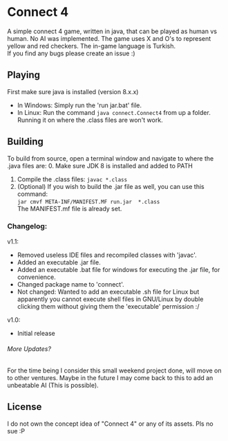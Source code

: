 # Connect 4
A simple connect 4 game, written in java, that can be played as human vs human. No AI was implemented. The game uses X and O's to represent  yellow and red checkers. The in-game language is Turkish.  
If you find any bugs please create an issue :)


## Playing
First make sure java is installed (version 8.x.x)
- In Windows: Simply run the 'run jar.bat' file.
- In Linux: Run the command ```java connect.Connect4``` from up a folder. Running it on where the .class files are won't work.  

## Building
To build from source, open a terminal window and navigate to where the .java files are:
0. Make sure JDK 8 is installed and added to PATH
1. Compile the .class files:
```javac *.class```  
2. (Optional) If you wish to build the .jar file as well, you can use this command:  
```jar cmvf META-INF/MANIFEST.MF run.jar  *.class```  
The MANIFEST.mf file is already set.


### Changelog:  
v1.1:
- Removed useless IDE files and recompiled classes with 'javac'.
- Added an executable .jar file.  
- Added an executable .bat file for windows for executing the .jar file, for convenience.  
- Changed package name to 'connect'.  
- Not changed: Wanted to add an executable .sh file for Linux but apparently you cannot execute shell files in GNU/Linux by double clicking them without giving them the 'executable' permission :/  

v1.0:  
- Initial release

###### More Updates?
For the time being I consider this small weekend project done, will move on to other ventures. Maybe in the future I may come back to this to add an unbeatable AI (This is possible).

## License  
I do not own the concept idea of "Connect 4" or any of its assets. Pls no sue :P
